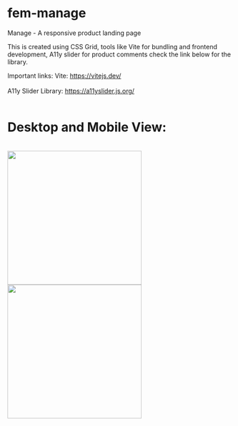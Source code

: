 # fem-manage
Manage - A responsive product landing page


This is created using CSS Grid, tools like Vite for bundling and frontend development, A11y slider for product comments check the link below for the library.


Important links:
Vite: https://vitejs.dev/ </br></br>
A11y Slider Library: https://a11yslider.js.org/ </br></br>

<h1>Desktop and Mobile View:</h1 </br></br>
<img src="/images/fem-manage-desktop_ss.png" width="300">
<img src="/images/fem-manage-mobile_ss.png" width="300">
